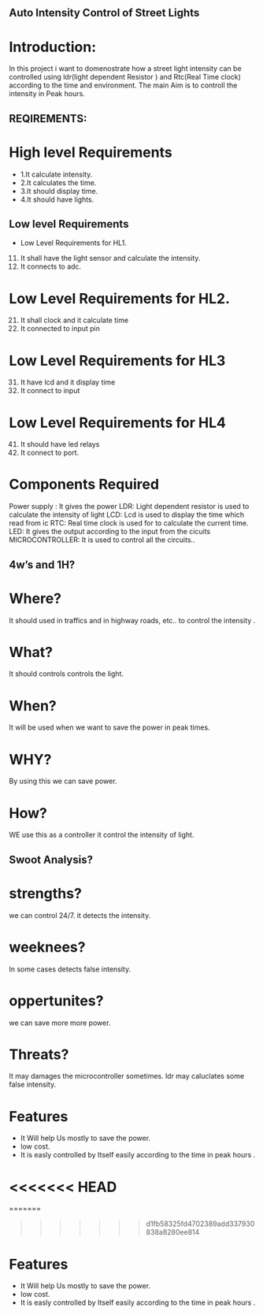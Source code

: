 ## Auto Intensity Control of Street Lights
# Introduction:
In this project i want to  domenostrate  how a street light intensity can be controlled using  ldr(light  dependent Resistor  ) and Rtc(Real Time clock)  according to the time and environment. The main Aim is to controll the  intensity in Peak hours.

 
## REQIREMENTS:
# High level Requirements 
*	1.It calculate intensity.
*	2.It calculates the time.
*	3.It should display time.
*	4.It should have lights.
 

 
## Low  level  Requirements
 * Low Level Requirements for HL1.
 11. It shall have the light sensor and calculate the intensity. 
 12. It connects to adc.
	  
# Low Level Requirements for HL2.
21. It shall clock and it calculate time
22. It connected to input pin

# Low Level Requirements for HL3
31. It have lcd and it display time	
32. It connect  to input

# Low Level Requirements for HL4	
41. It should have led relays	
42. It connect to port.

# Components Required
Power supply :    It gives the  power
LDR:              Light dependent resistor is used to calculate the intensity of light
LCD:              Lcd  is  used   to  display  the  time which read from ic
RTC:              Real time clock is used for to     calculate the current time.
LED:               It gives the output according to the  input from the cicuits
MICROCONTROLLER:   It is  used to control  all the circuits..


## 4w’s and 1H?
# Where?
It should used  in traffics  and in highway roads, etc.. to control the intensity .
# What?
It  should controls  controls the light.
# When?
It will be used when we want to save the power in peak times.
# WHY?
By using this  we can save power.
# How?
WE  use  this  as  a  controller  it  control  the  intensity  of  light.



## Swoot Analysis?
# strengths?
we can control 24/7.
it detects the intensity.
# weeknees?
In some cases detects false intensity.
# oppertunites?
we can save more more power.
# Threats?
It may damages the microcontroller sometimes.
ldr may caluclates some false intensity.


# Features
* It Will help Us mostly to save the power.
* low cost.
* It is easly controlled by Itself easily according to the time in peak hours .


<<<<<<< HEAD
=======





=======

>>>>>>> d1fb58325fd4702389add337930838a8280ee814
# Features
* It Will help Us mostly to save the power.
* low cost.
* It is easly controlled by Itself easily according to the time in peak hours .




